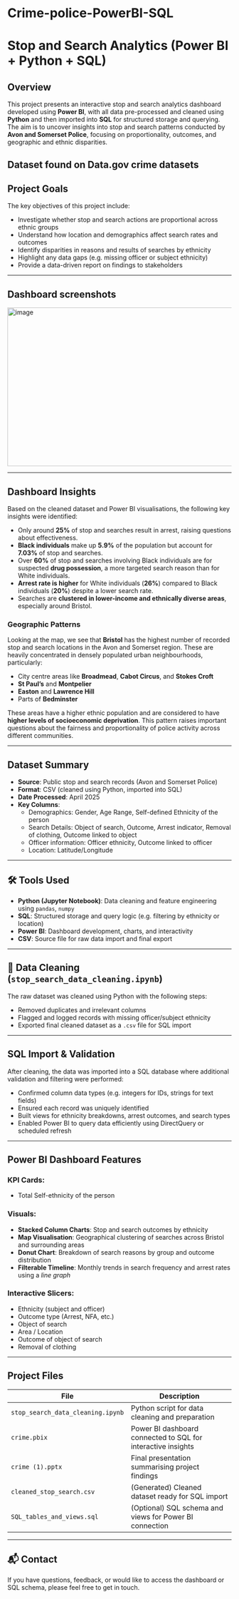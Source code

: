 # Crime-police-PowerBI-SQL

# Stop and Search Analytics (Power BI + Python + SQL)

## Overview

This project presents an interactive stop and search analytics dashboard developed using **Power BI**, with all data pre-processed and cleaned using **Python** and then imported into **SQL** for structured storage and querying. The aim is to uncover insights into stop and search patterns conducted by **Avon and Somerset Police**, focusing on proportionality, outcomes, and geographic and ethnic disparities.

Dataset found on Data.gov crime datasets 
---
## Project Goals

The key objectives of this project include:

- Investigate whether stop and search actions are proportional across ethnic groups
- Understand how location and demographics affect search rates and outcomes
- Identify disparities in reasons and results of searches by ethnicity
- Highlight any data gaps (e.g. missing officer or subject ethnicity)
- Provide a data-driven report on findings to stakeholders

---
## Dashboard screenshots 
<img width="636" height="356" alt="image" src="https://github.com/user-attachments/assets/3a9d38e9-fffa-4bdc-afcf-98c09a01bf7d" />

---
## Dashboard Insights

Based on the cleaned dataset and Power BI visualisations, the following key insights were identified:

- Only around **25%** of stop and searches result in arrest, raising questions about effectiveness.
- **Black individuals** make up **5.9%** of the population but account for **7.03%** of stop and searches.
- Over **60%** of stop and searches involving Black individuals are for suspected **drug possession**, a more targeted search reason than for White individuals.
- **Arrest rate is higher** for White individuals (**26%**) compared to Black individuals (**20%**) despite a lower search rate.
- Searches are **clustered in lower-income and ethnically diverse areas**, especially around Bristol.

### Geographic Patterns

Looking at the map, we see that **Bristol** has the highest number of recorded stop and search locations in the Avon and Somerset region. These are heavily concentrated in densely populated urban neighbourhoods, particularly:

- City centre areas like **Broadmead**, **Cabot Circus**, and **Stokes Croft**  
- **St Paul’s** and **Montpelier**  
- **Easton** and **Lawrence Hill**  
- Parts of **Bedminster**

These areas have a higher ethnic population and are considered to have **higher levels of socioeconomic deprivation**. This pattern raises important questions about the fairness and proportionality of police activity across different communities.

---

## Dataset Summary

- **Source**: Public stop and search records (Avon and Somerset Police)
- **Format**: CSV (cleaned using Python, imported into SQL)
- **Date Processed**: April 2025
- **Key Columns**:
  - Demographics: Gender, Age Range, Self-defined Ethnicity of the person
  - Search Details: Object of search, Outcome, Arrest indicator, Removal of clothing, Outcome linked to object 
  - Officer information: Officer ethnicity, Outcome linked to officer
  - Location: Latitude/Longitude

---

## 🛠️ Tools Used

- **Python (Jupyter Notebook)**: Data cleaning and feature engineering using `pandas`, `numpy`
- **SQL**: Structured storage and query logic (e.g. filtering by ethnicity or location)
- **Power BI**: Dashboard development, charts, and interactivity
- **CSV**: Source file for raw data import and final export

---

## 🧹 Data Cleaning (`stop_search_data_cleaning.ipynb`)

The raw dataset was cleaned using Python with the following steps:

- Removed duplicates and irrelevant columns
- Flagged and logged records with missing officer/subject ethnicity
- Exported final cleaned dataset as a `.csv` file for SQL import

---

## SQL Import & Validation

After cleaning, the data was imported into a SQL database where additional validation and filtering were performed:

- Confirmed column data types (e.g. integers for IDs, strings for text fields)
- Ensured each record was uniquely identified
- Built views for ethnicity breakdowns, arrest outcomes, and search types
- Enabled Power BI to query data efficiently using DirectQuery or scheduled refresh

---

## Power BI Dashboard Features

### KPI Cards:
- Total Self-ethnicity of the person 

### Visuals:
- **Stacked Column Charts**: Stop and search outcomes by ethnicity
- **Map Visualisation**: Geographical clustering of searches across Bristol and surrounding areas
- **Donut Chart**: Breakdown of search reasons by group and outcome distribution
- **Filterable Timeline**: Monthly trends in search frequency and arrest rates using a *line graph*

### Interactive Slicers:
- Ethnicity (subject and officer)
- Outcome type (Arrest, NFA, etc.)
- Object of search
- Area / Location
- Outcome of object of search
- Removal of clothing 
---

## Project Files

| File | Description |
|------|-------------|
| `stop_search_data_cleaning.ipynb` | Python script for data cleaning and preparation |
| `crime.pbix` | Power BI dashboard connected to SQL for interactive insights |
| `crime (1).pptx` | Final presentation summarising project findings |
| `cleaned_stop_search.csv` | (Generated) Cleaned dataset ready for SQL import |
| `SQL_tables_and_views.sql` | (Optional) SQL schema and views for Power BI connection |

---

## 📬 Contact

If you have questions, feedback, or would like to access the dashboard or SQL schema, please feel free to get in touch.

